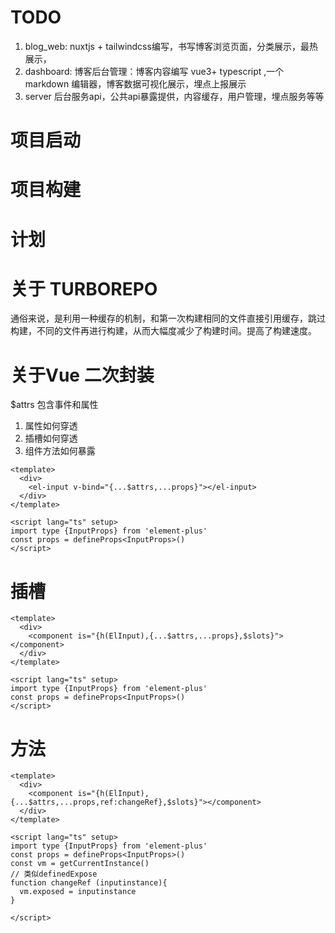 # TODO

1. blog_web: nuxtjs + tailwindcss编写，书写博客浏览页面，分类展示，最热展示，
2. dashboard: 博客后台管理：博客内容编写 vue3+ typescript ,一个markdown 编辑器，博客数据可视化展示，埋点上报展示
3. server 后台服务api，公共api暴露提供，内容缓存，用户管理，埋点服务等等



# 项目启动





# 项目构建




# 计划




# 关于 TURBOREPO

通俗来说，是利用一种缓存的机制，和第一次构建相同的文件直接引用缓存，跳过构建，不同的文件再进行构建，从而大幅度减少了构建时间。提高了构建速度。



# 关于Vue 二次封装


$attrs 包含事件和属性

1. 属性如何穿透
2. 插槽如何穿透
3. 组件方法如何暴露

```
<template>
  <div>
    <el-input v-bind="{...$attrs,...props}"></el-input>
  </div>
</template>

<script lang="ts" setup>
import type {InputProps} from 'element-plus'
const props = defineProps<InputProps>()
</script>
```



# 插槽
```
<template>
  <div>
    <component is="{h(ElInput),{...$attrs,...props},$slots}"></component>
  </div>
</template>

<script lang="ts" setup>
import type {InputProps} from 'element-plus'
const props = defineProps<InputProps>()
</script>
```



# 方法
```
<template>
  <div>
    <component is="{h(ElInput),{...$attrs,...props,ref:changeRef},$slots}"></component>
  </div>
</template>

<script lang="ts" setup>
import type {InputProps} from 'element-plus'
const props = defineProps<InputProps>()
const vm = getCurrentInstance()
// 类似definedExpose
function changeRef (inputinstance){
  vm.exposed = inputinstance
}

</script>
```
